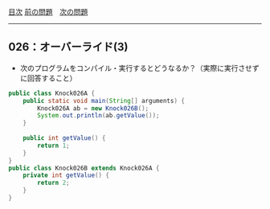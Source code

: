 [目次](../toc.md)
[前の問題](../025/README.md)　[次の問題](../027/README.md)


***
## 026：オーバーライド(3)
* 次のプログラムをコンパイル・実行するとどうなるか？（実際に実行させずに回答すること）

```java
public class Knock026A {
    public static void main(String[] arguments) {
        Knock026A ab = new Knock026B();
        System.out.println(ab.getValue());
    }
    
    public int getValue() {
        return 1;
    }
}
public class Knock026B extends Knock026A {
    private int getValue() {
        return 2;
    }
}
```

